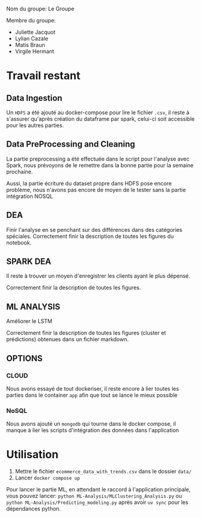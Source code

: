 Nom du groupe: Le Groupe

Membre du groupe:
- Juliette Jacquot
- Lylian Cazale
- Matis Braun
- Virgile Hermant

# Travail restant

## Data Ingestion

Un `HDFS` a été ajouté au docker-compose pour lire le fichier `.csv`, il reste à s'assurer qu'après création du dataframe par spark, celui-ci soit accessible pour les autres parties.

## Data PreProcessing and Cleaning

La partie preprocessing a été effectuée dans le script pour l'analyse avec Spark, nous prévoyons de le remettre dans la bonne partie pour la semaine prochaine.

Aussi, la partie écriture du dataset propre dans HDFS pose encore problème, nous n'avons pas encore de moyen de le tester sans la partie intégration NOSQL

## DEA

Finir l'analyse en se penchant sur des différences dans des catégories spéciales.
Correctement finir la description de toutes les figures du notebook.

## SPARK DEA

Il reste à trouver un moyen d'enregistrer les clients ayant le plus dépensé.

Correctement finir la description de toutes les figures.

## ML ANALYSIS

Améliorer le LSTM

Correctement finir la description de toutes les figures (cluster et prédictions) obtenues dans un fichier markdown.

## OPTIONS

### CLOUD

Nous avons essayé de tout dockeriser, il reste encore à lier toutes les parties dans le container `app` afin que tout se lance le mieux possible

### NoSQL

Nous avons ajouté un `mongodb` qui tourne dans le docker compose, il manque à lier les scripts d'intégration des données dans l'application

# Utilisation

1. Mettre le fichier `ecommerce_data_with_trends.csv` dans le dossier `data/`
2. Lancer `docker compose up`

Pour lancer le partie ML, en attendant le raccord à l'application principale, vous pouvez lancer:
`python ML-Analysis/MLClustering_Analysis.py` ou `python ML-Analysis/Predicting_modeling.py` après avoir `uv sync` pour les dépendances python.
